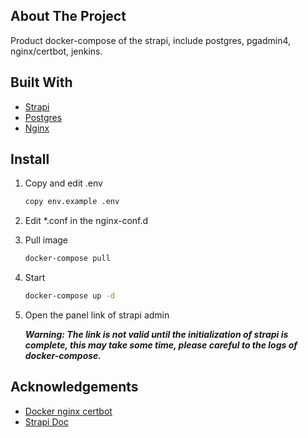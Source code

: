 ## About The Project

Product docker-compose of the strapi, include postgres, pgadmin4, nginx/certbot, jenkins.

## Built With

* [Strapi](https://strapi.io/)
* [Postgres](https://www.postgresql.org/)
* [Nginx](https://www.nginx.com/)

## Install

1. Copy and edit .env

   ```sh
   copy env.example .env
   ```

2. Edit *.conf in the nginx-conf.d

3. Pull image

   ```sh
   docker-compose pull
   ```

4. Start

   ```sh
   docker-compose up -d
   ```

5. Open the panel link of strapi admin

   ***Warning:
      The link is not valid until the initialization of strapi is complete,
      this may take some time,
      please careful to the logs of docker-compose.***

## Acknowledgements

* [Docker nginx certbot](https://github.com/staticfloat/docker-nginx-certbot)
* [Strapi Doc](https://strapi.io/documentation/v3.x/deployment/nginx-proxy.html)
